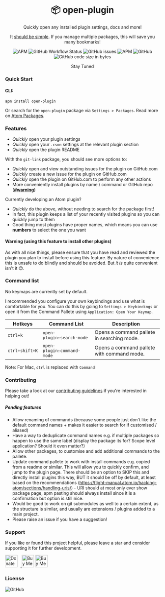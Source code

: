 <h1 align="center">
    📦 open-plugin
</h1>
<p align="center">Quickly open any installed plugin settings, docs and more!</p>
<p align="center">It <ins>should be simple</ins>. If you manage multiple packages, this will save you many bookmarks!</p>
<p align="center">
    <img alt="APM" src="https://img.shields.io/apm/v/open-plugin">
    <img alt="GitHub Workflow Status" src="https://img.shields.io/github/workflow/status/keevan/open-plugin/ci">
    <img alt="GitHub issues" src="https://img.shields.io/github/issues/keevan/open-plugin">
    <img alt="APM" src="https://img.shields.io/apm/dm/open-plugin">
    <img alt="GitHub" src="https://img.shields.io/github/license/keevan/open-plugin">
    <img alt="GitHub code size in bytes" src="https://img.shields.io/github/languages/code-size/keevan/open-plugin">
</p>

<p align="center">
    Stay Tuned
</p>

### Quick Start

#### CLI:
```
apm install open-plugin
```
Or search for the `open-plugin` package via `Settings > Packages`. Read more on [Atom Packages](https://flight-manual.atom.io/using-atom/sections/atom-packages/).

### Features

- _Quickly_ open your plugin settings
- _Quickly_ open your `.cson` settings at the relevant plugin section
- _Quickly_ open the plugin README

With the `git-link` package, you should see more options to:
- _Quickly_ open and view outstanding issues for the plugin on GitHub.com
- _Quickly_ create a new issue for the plugin on GitHub.com
- _Quickly_ open the plugin on GitHub.com to perform any other actions
- More conveniently install plugins by name / command or GitHub repo (__[#warning](#warning)__)

Currently developing an Atom plugin?
- _Quickly_ do the above, without needing to search for the package first!
- In fact, this plugin keeps a list of your recently visited plugins so you can quickly jump to them
- Good thing most plugins have proper names, which means you can use __numbers__ to select the one you want

#### Warning (using this feature to install other plugins)
As with all nice things, please ensure that you have read and reviewed the plugin you plan to install before using this feature. By nature of convenience this is unsafe to do blindly and should be avoided. But _it is_ quite convenient isn't it :wink:.


### Command list
No keymaps are currently set by default.

I recommended you configure your own keybindings and use what is comfortable for you. You can do this by going to `Settings > Keybindings` or open it from the Command Pallete using `Application: Open Your Keymap`.

Hotkeys       | Command List               | Description
--------------|----------------------------|-------------
`ctrl+k`      | `open-plugin:search-mode`  | Opens a command pallete in searching mode.
`ctrl+shift+K`| `open-plugin:command-mode` | Opens a command pallete with command mode.

Note: For Mac, `ctrl` is replaced with `Command`


### Contributing
Please take a look at our [contributing guidelines](./.github/CONTRIBUTING.md) if you're interested in helping out!

##### Pending features
- Allow renaming of commands (because some people just don't like the default command names + makes it easier to search for if customised / aliased)
- Have a way to deduplicate command names e.g. if multiple packages so happen to use the same label (display the package its for? Scope level application? Should it even matter?)
- Allow other packages, to customise and add additional commands to the pallete.
- Update command pallete to work with install commands e.g. copied from a readme or similar. This will allow you to quickly confirm, and jump to the plugin page. There should be an option to SKIP this and directly install plugins this way, BUT it should be off by default, at least based on the recommendations (https://flight-manual.atom.io/hacking-atom/sections/handling-uris/) - URI should at most only ever show package page, apm pasting should always install since it is a confirmation but option is still nice.
- Would be good to work on git submodules as well to a certain extent, as the structure is similar, and usually are extensions / plugins added to a main project.
- Please raise an issue if you have a suggestion!

### Support

If you like or found this project helpful, please leave a star and consider supporting it for further development.

<a href="https://liberapay.com/kevinpham/donate"><img alt="Donate using Liberapay" src="https://liberapay.com/assets/widgets/donate.svg" style="height: 40px; padding-right: 10px">
<a href="https://www.buymeacoffee.com/keevan" target="_blank"><img src="https://cdn.buymeacoffee.com/buttons/v2/default-yellow.png" alt="Buy Me A Coffee" style="height: 40px !important" ></a>
<a href="https://ko-fi.com/H2H3AFFHJ" target='_blank'><img height='36' style='border:0px;height:40px;' src='https://cdn.ko-fi.com/cdn/kofi1.png?v=3' border='0' alt='Buy Me a Coffee at ko-fi.com' /></a>

### License

<img alt="GitHub" src="https://img.shields.io/github/license/keevan/open-plugin?label=License">
